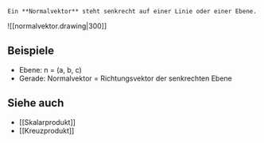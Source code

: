 	Ein **Normalvektor** steht senkrecht auf einer Linie oder einer Ebene.

![[normalvektor.drawing|300]]

## Beispiele
- Ebene: n = (a, b, c)
- Gerade: Normalvektor = Richtungsvektor der senkrechten Ebene

## Siehe auch
- [[Skalarprodukt]]
- [[Kreuzprodukt]]
